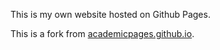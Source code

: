 This is my own website hosted on Github Pages.

This is a fork from [academicpages.github.io](https://github.com/academicpages/academicpages.github.io).
